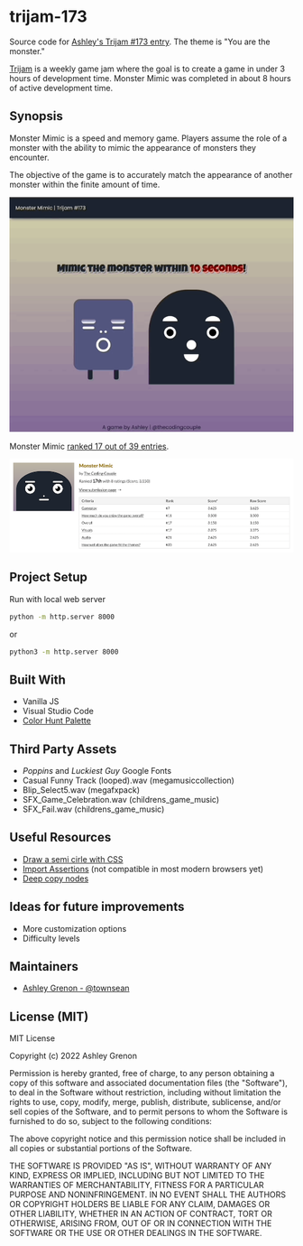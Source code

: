# trijam-173
Source code for [Ashley's Trijam #173 entry](https://itch.io/jam/trijam-173/rate/1572084). The theme is "You are the monster."

[Trijam](https://itch.io/jam/trijam-173) is a weekly game jam where the goal is to create a game in under 3 hours of development time. Monster Mimic was completed in about 8 hours of active development time.

## Synopsis

Monster Mimic is a speed and memory game. Players assume the role of a monster with the ability to mimic the appearance of monsters they encounter. 

The objective of the game is to accurately match the appearance of another monster within the finite amount of time.

![Monster Mimic Gameplay](assets/monster-mimic.gif)

Monster Mimic [ranked 17 out of 39 entries](https://itch.io/jam/trijam-173/results).

![Monster Mimic Results](assets/monster-mimic-results.png)

## Project Setup

Run with local web server

```bash
python -m http.server 8000
```

or

```bash
python3 -m http.server 8000
```

## Built With

* Vanilla JS
* Visual Studio Code
* [Color Hunt Palette](https://colorhunt.co/palette/1b243051557e816797d6d5a8)

## Third Party Assets

* *Poppins* and *Luckiest Guy* Google Fonts
* Casual Funny Track (looped).wav (megamusiccollection)
* Blip_Select5.wav (megafxpack)
* SFX_Game_Celebration.wav (childrens_game_music)
* SFX_Fail.wav (childrens_game_music)

## Useful Resources

* [Draw a semi cirle with CSS](https://stackoverflow.com/questions/22415651/half-circle-with-css-border-outline-only)
* [Import Assertions](https://v8.dev/features/import-assertions) (not compatible in most modern browsers yet)
* [Deep copy nodes](https://developer.mozilla.org/en-US/docs/Web/API/Document/importNode)

## Ideas for future improvements

* More customization options
* Difficulty levels


## Maintainers

* [Ashley Grenon - @townsean](https://github.com/townsean)

## License (MIT)

MIT License

Copyright (c) 2022 Ashley Grenon

Permission is hereby granted, free of charge, to any person obtaining a copy of this software and associated documentation files (the "Software"), to deal in the Software without restriction, including without limitation the rights to use, copy, modify, merge, publish, distribute, sublicense, and/or sell copies of the Software, and to permit persons to whom the Software is furnished to do so, subject to the following conditions:

The above copyright notice and this permission notice shall be included in all copies or substantial portions of the Software.

THE SOFTWARE IS PROVIDED "AS IS", WITHOUT WARRANTY OF ANY KIND, EXPRESS OR IMPLIED, INCLUDING BUT NOT LIMITED TO THE WARRANTIES OF MERCHANTABILITY, FITNESS FOR A PARTICULAR PURPOSE AND NONINFRINGEMENT. IN NO EVENT SHALL THE AUTHORS OR COPYRIGHT HOLDERS BE LIABLE FOR ANY CLAIM, DAMAGES OR OTHER LIABILITY, WHETHER IN AN ACTION OF CONTRACT, TORT OR OTHERWISE, ARISING FROM, OUT OF OR IN CONNECTION WITH THE SOFTWARE OR THE USE OR OTHER DEALINGS IN THE SOFTWARE.

